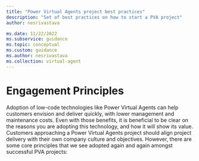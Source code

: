 ```yaml
---
title: "Power Virtual Agents project best practices"
description: "Set of best practices on how to start a PVA project"
author: nesrivastava

ms.date: 11/22/2022
ms.subservice: guidance
ms.topic: conceptual
ms.custom: guidance
ms.author: nesrivastava
ms.collection: virtual-agent
---
```


# Engagement Principles 

Adoption of low-code technologies like Power Virtual Agents can help customers envision and deliver quickly, with lower management and maintenance costs. Even with those benefits, it is beneficial to be clear on the reasons you are adopting this technology, and how it will show its value. Customers approaching a Power Virtual Agents project should align project delivery with their own company culture and objectives. However, there are some core principles that we see adopted again and again amongst successful PVA projects: 

<!-- TODO -->
